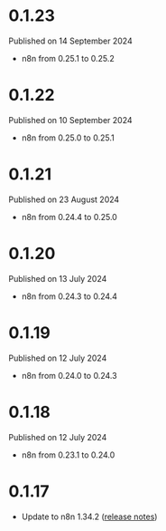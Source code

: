 # 0.1.23

Published on 14 September 2024

- n8n from 0.25.1 to 0.25.2

# 0.1.22

Published on 10 September 2024

- n8n from 0.25.0 to 0.25.1

# 0.1.21

Published on 23 August 2024

- n8n from 0.24.4 to 0.25.0

# 0.1.20

Published on 13 July 2024

- n8n from 0.24.3 to 0.24.4

# 0.1.19

Published on 12 July 2024

- n8n from 0.24.0 to 0.24.3

# 0.1.18

Published on 12 July 2024

- n8n from 0.23.1 to 0.24.0

# 0.1.17

- Update to n8n 1.34.2 ([release notes](https://docs.n8n.io/release-notes/#n8n1342))